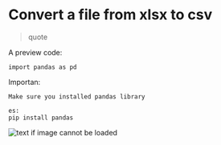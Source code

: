 # Convert a file from xlsx to csv

> quote

A preview code:
```
import pandas as pd
```
Importan:
```
Make sure you installed pandas library 

es:
pip install pandas
```

![text if image cannot be loaded](py_code..jpg)